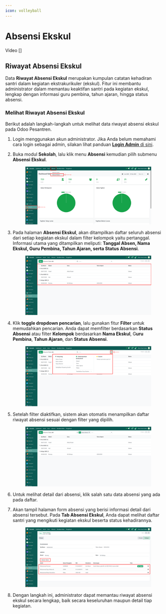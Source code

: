 ```yaml
---
icon: volleyball
---
```


# Absensi Ekskul

Video \[]

## Riwayat Absensi Ekskul

Data **Riwayat Absensi Ekskul** merupakan kumpulan catatan kehadiran santri dalam kegiatan ekstrakurikuler (ekskul). Fitur ini membantu administrator dalam memantau keaktifan santri pada kegiatan ekskul, lengkap dengan informasi guru pembina, tahun ajaran, hingga status absensi.

### Melihat Riwayat Absensi Ekskul

Berikut adalah langkah-langkah untuk melihat data riwayat absensi ekskul pada Odoo Pesantren.

1. Login menggunakan akun administrator. Jika Anda belum memahami cara login sebagai admin, silakan lihat panduan [**Login Admin** di sini](../../panduan-login/login-admin.md).
2.  Buka modul **Sekolah**, lalu klik menu **Absensi** kemudian pilih submenu **Absensi Ekskul**.

    <figure><img src="../../.gitbook/assets/images-621 (1).png" alt=""><figcaption></figcaption></figure>


3.  Pada halaman **Absensi Ekskul**, akan ditampilkan daftar seluruh absensi dari setiap kegiatan ekskul dalam filter kelompok yaitu pertanggal. Informasi utama yang ditampilkan meliputi: **Tanggal Absen, Nama Ekskul, Guru Pembina, Tahun Ajaran, serta Status Absensi**.

    <figure><img src="../../.gitbook/assets/images-622 (1).png" alt=""><figcaption></figcaption></figure>


4.  Klik **toggle dropdown pencarian**, lalu gunakan fitur **Filter** untuk memudahkan pencarian. Anda dapat memfilter berdasarkan **Status Absensi** atau filter **Kelompok** berdasarkan **Nama Ekskul**, G**uru Pembina**, **Tahun Ajaran**, dan **Status Absensi**.

    <figure><img src="../../.gitbook/assets/images-623.png" alt=""><figcaption></figcaption></figure>


5.  Setelah filter diaktifkan, sistem akan otomatis menampilkan daftar riwayat absensi sesuai dengan filter yang dipilih.

    <figure><img src="../../.gitbook/assets/images-624.png" alt=""><figcaption></figcaption></figure>


6. Untuk melihat detail dari absensi, klik salah satu data absensi yang ada pada daftar.
7.  Akan tampil halaman form absensi yang berisi informasi detail dari absensi tersebut. Pada **Tab Absensi Ekskul**, Anda dapat melihat daftar santri yang mengikuti kegiatan ekskul beserta status kehadirannya.

    <figure><img src="../../.gitbook/assets/images-625.png" alt=""><figcaption></figcaption></figure>


8. Dengan langkah ini, administrator dapat memantau riwayat absensi ekskul secara lengkap, baik secara keseluruhan maupun detail tiap kegiatan.
